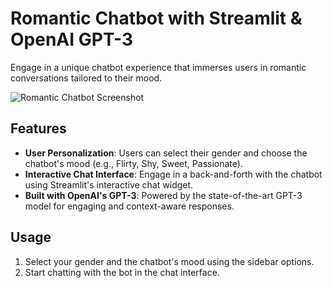 # Romantic Chatbot with Streamlit & OpenAI GPT-3

Engage in a unique chatbot experience that immerses users in romantic conversations tailored to their mood.

![Romantic Chatbot Screenshot](https://i.imgur.com/GrHXEcV.png)

## Features
- **User Personalization**: Users can select their gender and choose the chatbot's mood (e.g., Flirty, Shy, Sweet, Passionate).
- **Interactive Chat Interface**: Engage in a back-and-forth with the chatbot using Streamlit's interactive chat widget.
- **Built with OpenAI's GPT-3**: Powered by the state-of-the-art GPT-3 model for engaging and context-aware responses.

## Usage

1. Select your gender and the chatbot's mood using the sidebar options.
2. Start chatting with the bot in the chat interface.



